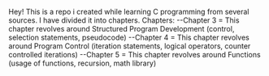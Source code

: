 Hey! This is a repo i created while learning C programming from several sources.
I have divided it into chapters.
Chapters: 
--Chapter 3 = This chapter revolves around Structured Program Development (control, selection statements, pseudocode)
--Chapter 4 = This chapter revolves around Program Control (iteration statements, logical operators, counter controlled iterations)
--Chapter 5 = This chapter revolves around Functions (usage of functions, recursion, math library)
